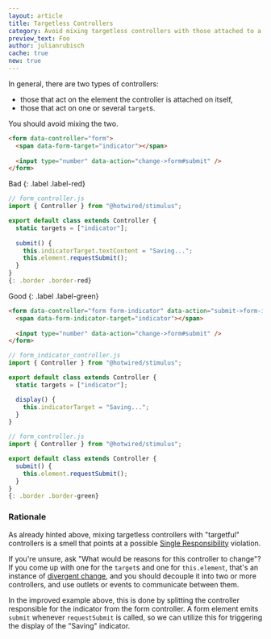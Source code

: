 ```yaml
---
layout: article
title: Targetless Controllers
category: Avoid mixing targetless controllers with those attached to a target.
preview_text: Foo
author: julianrubisch
cache: true
new: true
---
```


In general, there are two types of controllers:

- those that act on the element the controller is attached on itself,
- those that act on one or several `target`s.

You should avoid mixing the two.

```html
<form data-controller="form">
  <span data-form-target="indicator"></span>
  
  <input type="number" data-action="change->form#submit" />
</form>
```
Bad
{: .label .label-red}

```js
// form_controller.js
import { Controller } from "@hotwired/stimulus";

export default class extends Controller {
  static targets = ["indicator"];
  
  submit() {
    this.indicatorTarget.textContent = "Saving...";
    this.element.requestSubmit();
  }
}
{: .border .border-red}
```

Good
{: .label .label-green}

```html
<form data-controller="form form-indicator" data-action="submit->form-indicator#display">
  <span data-form-indicator-target="indicator"></span>
  
  <input type="number" data-action="change->form#submit" />
</form>
```

```js
// form_indicator_controller.js
import { Controller } from "@hotwired/stimulus";

export default class extends Controller {
  static targets = ["indicator"];

  display() {
    this.indicatorTarget = "Saving...";
  }
}

// form_controller.js
import { Controller } from "@hotwired/stimulus";

export default class extends Controller {
  submit() {
    this.element.requestSubmit();
  }
}
{: .border .border-green}
```

### Rationale

As already hinted above, mixing targetless controllers with "targetful" controllers is a smell that points at a possible [Single Responsibility](../solid/single-responsibility) violation.

If you're unsure, ask "What would be reasons for this controller to change"? If you come up with one for the `target`s and one for `this.element`, that's an instance of [divergent change](https://refactoring.guru/smells/divergent-change), and you should decouple it into two or more controllers, and use outlets or events to communicate between them.

In the improved example above, this is done by splitting the controller responsible for the indicator from the form controller. A form element emits `submit` whenever `requestSubmit` is called, so we can utilize this for triggering the display of the "Saving" indicator.

